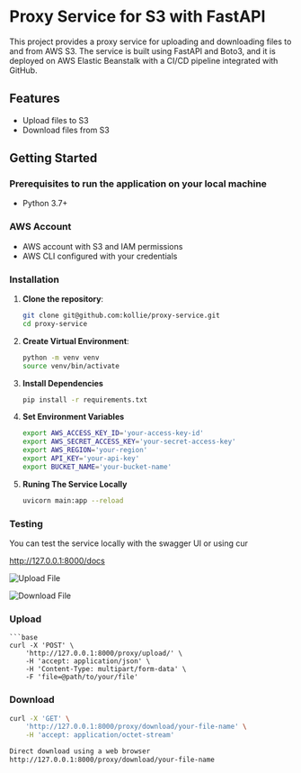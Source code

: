 #  Proxy Service for S3 with FastAPI

This project provides a proxy service for uploading and downloading files to and from AWS S3. The service is built using FastAPI and Boto3, and it is deployed on AWS Elastic Beanstalk with a CI/CD pipeline integrated with GitHub.

## Features

- Upload files to S3
- Download files from S3

## Getting Started

### Prerequisites to run the application on your local machine

- Python 3.7+

### AWS Account
- AWS account with S3 and IAM permissions
- AWS CLI configured with your credentials

### Installation

1. **Clone the repository**:
   ```bash
   git clone git@github.com:kollie/proxy-service.git
   cd proxy-service

2. **Create Virtual Environment**:
    ```bash
    python -m venv venv
    source venv/bin/activate  

3. **Install Dependencies**
    ```bash
    pip install -r requirements.txt

4. **Set Environment Variables**
    ```bash
    export AWS_ACCESS_KEY_ID='your-access-key-id'
    export AWS_SECRET_ACCESS_KEY='your-secret-access-key'
    export AWS_REGION='your-region'
    export API_KEY='your-api-key'
    export BUCKET_NAME='your-bucket-name'

5. **Runing The Service Locally**
    ```bash
    uvicorn main:app --reload

### Testing
You can test the service locally with the swagger UI or using cur

http://127.0.0.1:8000/docs

![Upload File](https://github.com/kollie/proxy-service/blob/main/image/Screenshot%202024-10-24%20at%2015.02.20.png?raw=true)

![Download File](https://github.com/kollie/proxy-service/blob/main/image/Screenshot%202024-10-24%20at%2015.03.58.png?raw=true)

### Upload
    ```base
    curl -X 'POST' \
        'http://127.0.0.1:8000/proxy/upload/' \
        -H 'accept: application/json' \
        -H 'Content-Type: multipart/form-data' \
        -F 'file=@path/to/your/file'

### Download
```bash
curl -X 'GET' \
    'http://127.0.0.1:8000/proxy/download/your-file-name' \
    -H 'accept: application/octet-stream'

Direct download using a web browser
http://127.0.0.1:8000/proxy/download/your-file-name



